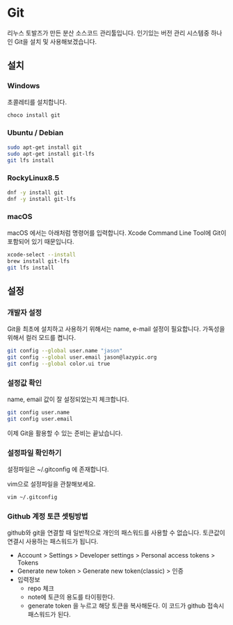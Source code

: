 # Git

리누스 토발즈가 만든 분산 소스코드 관리툴입니다.
인기있는 버전 관리 시스템중 하나인 Git을 설치 및 사용해보겠습니다.

## 설치

### Windows

초콜레티를 설치합니다.

```bash
choco install git
```

### Ubuntu / Debian

```bash
sudo apt-get install git
sudo apt-get install git-lfs
git lfs install
```

### RockyLinux8.5

```bash
dnf -y install git
dnf -y install git-lfs
```

### macOS

macOS 에서는 아래처럼 명령어를 입력합니다.
Xcode Command Line Tool에 Git이 포함되어 있기 때문입니다.

```bash
xcode-select --install
brew install git-lfs
git lfs install
```

## 설정

### 개발자 설정

Git을 최초에 설치하고 사용하기 위해서는 name, e-mail 설정이 필요합니다.
가독성을 위해서 컬러 모드를 켭니다.

```bash
git config --global user.name "jason"
git config --global user.email jason@lazypic.org
git config --global color.ui true
```

### 설정값 확인

name, email 값이 잘 설정되었는지 체크합니다.

```bash
git config user.name
git config user.email
```

이제 Git을 활용할 수 있는 준비는 끝났습니다.

### 설정파일 확인하기

설정파일은 ~/.gitconfig 에 존재합니다.

vim으로 설정파일을 관찰해보세요.

```bash
vim ~/.gitconfig
```

### Github 계정 토큰 셋팅방법

github와 git을 연결할 때 일반적으로 개인의 패스워드를 사용할 수 없습니다. 토큰값이 연결시 사용하는 패스워드가 됩니다.

- Account > Settings > Developer settings > Personal access tokens > Tokens
- Generate new token > Generate new token(classic) > 인증
- 입력정보
    - repo 체크
    - note에 토큰의 용도를 타이핑한다.
    - generate token 을 누르고 해당 토큰을 복사해둔다. 이 코드가 github 접속시 패스워드가 된다.
